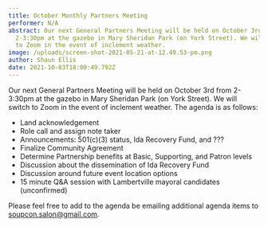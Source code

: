 ```yaml
---
title: October Monthly Partners Meeting
performer: N/A
abstract: Our next General Partners Meeting will be held on October 3rd from
  2-3:30pm at the gazebo in Mary Sheridan Park (on York Street). We will switch
  to Zoom in the event of inclement weather.
image: /uploads/screen-shot-2021-05-21-at-12.49.53-pm.png
author: Shaun Ellis
date: 2021-10-03T18:00:49.792Z
---
```

Our next General Partners Meeting will be held on October 3rd from 2-3:30pm at the gazebo in Mary Sheridan Park (on York Street). We will switch to Zoom in the event of inclement weather. The agenda is as follows: 

* Land acknowledgement
* Role call and assign note taker
* Announcements: 501(c)(3) status, Ida Recovery Fund, and ???
* Finalize Community Agreement
* Determine Partnership benefits at Basic, Supporting, and Patron levels
* Discussion about the dissemination of Ida Recovery Fund
* Discussion around future event location options
* 15 minute Q&A session with Lambertville mayoral candidates (unconfirmed)

Please feel free to add to the agenda be emailing additional agenda items to [soupcon.salon@gmail.com](mailto:soupcon.salon@gmail.com).